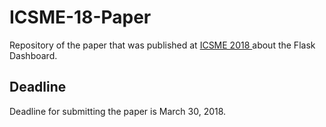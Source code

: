 
# ICSME-18-Paper
Repository of the paper that was published at [ICSME 2018 ](http://icsme2018.github.io/) about the Flask Dashboard.

## Deadline
Deadline for submitting the paper is March 30, 2018.
